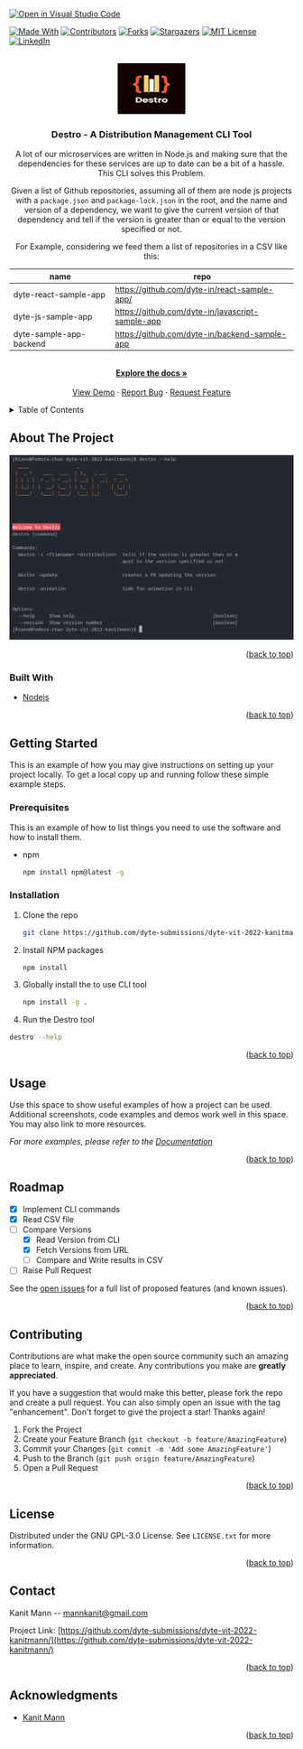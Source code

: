 [![Open in Visual Studio Code](https://classroom.github.com/assets/open-in-vscode-c66648af7eb3fe8bc4f294546bfd86ef473780cde1dea487d3c4ff354943c9ae.svg)](https://classroom.github.com/online_ide?assignment_repo_id=7943950&assignment_repo_type=AssignmentRepo)

<div id="top"></div>
<!--
*** Thanks for checking out the Best-README-Template. If you have a suggestion
*** that would make this better, please fork the repo and create a pull request
*** or simply open an issue with the tag "enhancement".
*** Don't forget to give the project a star!
*** Thanks again! Now go create something AMAZING! :D
-->

<!-- PROJECT SHIELDS -->
<!--
*** I'm using markdown "reference style" links for readability.
*** Reference links are enclosed in brackets [ ] instead of parentheses ( ).
*** See the bottom of this document for the declaration of the reference variables
*** for contributors-url, forks-url, etc. This is an optional, concise syntax you may use.
*** https://www.markdownguide.org/basic-syntax/#reference-style-links
-->
[![Made With][made-with-shield]][made-with-url]
[![Contributors][contributors-shield]][contributors-url]
[![Forks][forks-shield]][forks-url]
[![Stargazers][stars-shield]][stars-url]
[![MIT License][license-shield]][license-url]
[![LinkedIn][linkedin-shield]][linkedin-url]

<!-- PROJECT LOGO -->
<br />
<div align="center">
  <a href="https://github.com/dyte-submissions/dyte-vit-2022-kanitmann">
    <img src="images/Destro.png" alt="Logo" width="120" height="90">
  </a>

<h3 align="center">Destro -  A Distribution Management CLI Tool</h3>

  <p>
    A lot of our microservices are written in Node.js and making sure that the dependencies for these services are up to date can be a bit of a hassle. This CLI solves this Problem.

  Given a list of Github repositories, assuming all of them are node js projects with a `package.json` and `package-lock.json` in the root, and the name and version of a dependency, we want to give the current version of that dependency and tell if the version is greater than or equal to the version specified or not.

  For Example, considering we feed them a list of repositories in a CSV like this:

| name                    | repo                                             |
|-------------------------|--------------------------------------------------|
| dyte-react-sample-app   | https://github.com/dyte-in/react-sample-app/     |
| dyte-js-sample-app      | https://github.com/dyte-in/javascript-sample-app |
| dyte-sample-app-backend | https://github.com/dyte-in/backend-sample-app    |

<br />
<a href="https://github.com/dyte-submissions/dyte-vit-2022-kanitmann"><strong>Explore the docs »</strong></a>
<br />
<br />
<a href="https://github.com/dyte-submissions/dyte-vit-2022-kanitmann">View Demo</a>
·
<a href="https://github.com/dyte-submissions/dyte-vit-2022-kanitmann/issues">Report Bug</a>
·
<a href="https://github.com/dyte-submissions/dyte-vit-2022-kanitmann/issues">Request Feature</a>

  </p>
</div>

<!-- TABLE OF CONTENTS -->
<details>
  <summary>Table of Contents</summary>
  <ol>
    <li>
      <a href="#about-the-project">About The Project</a>
      <ul>
        <li><a href="#built-with">Built With</a></li>
      </ul>
    </li>
    <li>
      <a href="#getting-started">Getting Started</a>
      <ul>
        <li><a href="#prerequisites">Prerequisites</a></li>
        <li><a href="#installation">Installation</a></li>
      </ul>
    </li>
    <li><a href="#usage">Usage</a></li>
    <li><a href="#roadmap">Roadmap</a></li>
    <li><a href="#contributing">Contributing</a></li>
    <li><a href="#license">License</a></li>
    <li><a href="#contact">Contact</a></li>
    <li><a href="#acknowledgments">Acknowledgments</a></li>
  </ol>
</details>

<!-- ABOUT THE PROJECT -->

## About The Project

[![Destro][product-screenshot]]()


<p align="right">(<a href="#top">back to top</a>)</p>

### Built With

- [Nodejs](https://nextjs.org/)

<p align="right">(<a href="#top">back to top</a>)</p>

<!-- GETTING STARTED -->

## Getting Started

This is an example of how you may give instructions on setting up your project locally.
To get a local copy up and running follow these simple example steps.

### Prerequisites

This is an example of how to list things you need to use the software and how to install them.

- npm
  ```sh
  npm install npm@latest -g
  ```

### Installation

1. Clone the repo
   ```sh
   git clone https://github.com/dyte-submissions/dyte-vit-2022-kanitmann.git
   ```
2. Install NPM packages
   ```sh
   npm install
   ```
3. Globally install the to use CLI tool
   ```sh
   npm install -g .
   ```
4. Run the Destro tool

  ```sh
  destro --help
  ```

<p align="right">(<a href="#top">back to top</a>)</p>

<!-- USAGE EXAMPLES -->

## Usage

Use this space to show useful examples of how a project can be used. Additional screenshots, code examples and demos work well in this space. You may also link to more resources.

_For more examples, please refer to the [Documentation](https://example.com)_

<p align="right">(<a href="#top">back to top</a>)</p>

<!-- ROADMAP -->

## Roadmap

- [x] Implement CLI commands
- [x] Read CSV file
- [ ] Compare Versions
  - [x] Read Version from CLI
  - [x] Fetch Versions from URL
  - [ ] Compare and Write results in CSV
- [ ] Raise Pull Request

See the [open issues](https://github.com/dyte-submissions/dyte-vit-2022-kanitmann/issues) for a full list of proposed features (and known issues).

<p align="right">(<a href="#top">back to top</a>)</p>

<!-- CONTRIBUTING -->

## Contributing

Contributions are what make the open source community such an amazing place to learn, inspire, and create. Any contributions you make are **greatly appreciated**.

If you have a suggestion that would make this better, please fork the repo and create a pull request. You can also simply open an issue with the tag "enhancement".
Don't forget to give the project a star! Thanks again!

1. Fork the Project
2. Create your Feature Branch (`git checkout -b feature/AmazingFeature`)
3. Commit your Changes (`git commit -m 'Add some AmazingFeature'`)
4. Push to the Branch (`git push origin feature/AmazingFeature`)
5. Open a Pull Request

<p align="right">(<a href="#top">back to top</a>)</p>

<!-- LICENSE -->

## License

Distributed under the GNU GPL-3.0 License. See `LICENSE.txt` for more information.

<p align="right">(<a href="#top">back to top</a>)</p>

<!-- CONTACT -->

## Contact

Kanit Mann -- mannkanit@gmail.com

Project Link: [https://github.com/dyte-submissions/dyte-vit-2022-kanitmann/](https://github.com/dyte-submissions/dyte-vit-2022-kanitmann/)

<p align="right">(<a href="#top">back to top</a>)</p>

<!-- ACKNOWLEDGMENTS -->

## Acknowledgments

- [Kanit Mann](https://github.com/kanitmann)

<p align="right">(<a href="#top">back to top</a>)</p>

<!-- MARKDOWN LINKS & IMAGES -->
<!-- https://www.markdownguide.org/basic-syntax/#reference-style-links -->

[contributors-shield]: https://img.shields.io/github/contributors/kanitmann/Metasploit_Exploit.svg?style=for-the-badge
[contributors-url]: https://github.com/kanitmann/Metasploit_Exploit/graphs/contributors
[forks-shield]: https://img.shields.io/github/forks/kanitmann/Metasploit_Exploit.svg?style=for-the-badge
[forks-url]: https://github.com/kanitmann/Metasploit_Exploit/network/members
[stars-shield]: https://img.shields.io/github/stars/kanitmann/Metasploit_Exploit.svg?style=for-the-badge
[stars-url]: https://github.com/kanitmann/Metasploit_Exploit/stargazers
[license-shield]: https://img.shields.io/github/license/kanitmann/Muses-Mini-frontend?style=for-the-badge&logo=appveyor
[license-url]: https://github.com/kanitmann/Muses-Mini-frontend/blob/master/LICENSE.txt
[made-with-shield]: https://img.shields.io/github/languages/top/kanitmann/ocrApiTesting?style=for-the-badge
[made-with-url]: https://shields.io/github/languages/top/kanitmann/ocrApiTesting.svg?style-for-the-badge
[linkedin-shield]: https://img.shields.io/badge/-LinkedIn-black.svg?style=for-the-badge&logo=linkedin&colorB=555
[linkedin-url]: https://linkedin.com/in/kanitmann
[product-screenshot]: images/Screenshot.png
